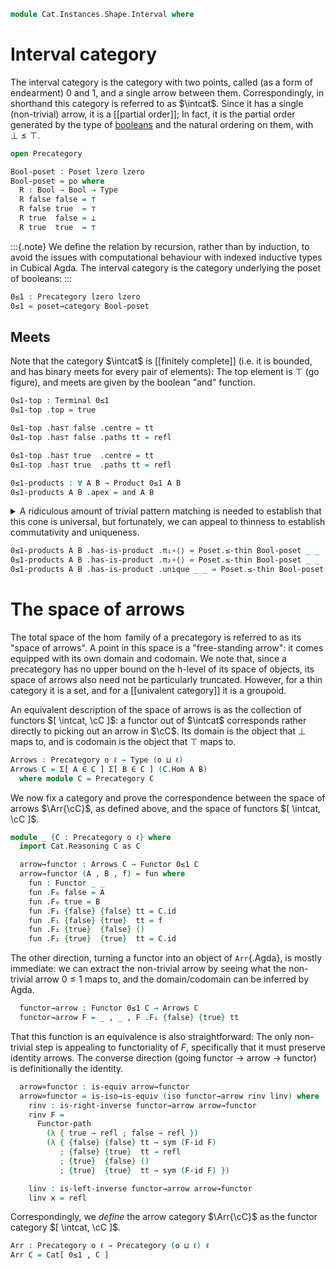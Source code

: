 <!--
```agda
open import Cat.Instances.Functor
open import Cat.Diagram.Terminal
open import Cat.Diagram.Product
open import Cat.Prelude

open import Data.Bool

open import Order.Base
open import Order.Cat

import Order.Reasoning as Poset
```
-->

```agda
module Cat.Instances.Shape.Interval where
```

<!--
```agda
open is-product
open Terminal
open Product
open Functor
```
-->

# Interval category

The interval category is the category with two points, called (as a form
of endearment) $0$ and $1$, and a single arrow between them.
Correspondingly, in shorthand this category is referred to as $\intcat$.
Since it has a single (non-trivial) arrow, it is a \[\[partial order]]; In fact,
it is the partial order generated by the type of [booleans] and the natural
ordering on them, with $\bot \le \top$.

[booleans]: Data.Bool.html

```agda
open Precategory

Bool-poset : Poset lzero lzero
Bool-poset = po where
  R : Bool → Bool → Type
  R false false = ⊤
  R false true  = ⊤
  R true  false = ⊥
  R true  true  = ⊤
```

:::{.note}
We define the relation by recursion, rather than by induction,
to avoid the issues with computational behaviour with indexed inductive
types in Cubical Agda. The interval category is the category underlying
the poset of booleans:
:::

<!--
```agda
  Rrefl : ∀ {x} → R x x
  Rrefl {false} = tt
  Rrefl {true} = tt

  Rtrans : ∀ {x y z} → R x y → R y z → R x z
  Rtrans {false} {false} {false} tt tt = tt
  Rtrans {false} {false} {true}  tt tt = tt
  Rtrans {false} {true}  {false} tt ()
  Rtrans {false} {true}  {true}  tt tt = tt
  Rtrans {true}  {false} {false} () tt
  Rtrans {true}  {false} {true}  () tt
  Rtrans {true}  {true}  {false} tt ()
  Rtrans {true}  {true}  {true}  tt tt = tt

  Rantisym : ∀ {x y} → R x y → R y x → x ≡ y
  Rantisym {false} {false} tt tt = refl
  Rantisym {false} {true}  tt ()
  Rantisym {true}  {false} () tt
  Rantisym {true}  {true}  tt tt = refl

  Rprop : ∀ {x y} (p q : R x y) → p ≡ q
  Rprop {false} {false} tt tt = refl
  Rprop {false} {true}  tt tt = refl
  Rprop {true}  {false} () ()
  Rprop {true}  {true}  tt tt = refl

  po : Poset _ _
  po .Poset.Ob = Bool
  po .Poset._≤_ = R
  po .Poset.≤-thin = Rprop
  po .Poset.≤-refl = Rrefl
  po .Poset.≤-trans = Rtrans
  po .Poset.≤-antisym = Rantisym
```
-->

```agda
0≤1 : Precategory lzero lzero
0≤1 = poset→category Bool-poset
```

## Meets

Note that the category $\intcat$ is [[finitely complete]] (i.e. it is
bounded, and has binary meets for every pair of elements): The top
element is $\top$ (go figure), and meets are given by the boolean "and"
function.

```agda
0≤1-top : Terminal 0≤1
0≤1-top .top = true

0≤1-top .has⊤ false .centre = tt
0≤1-top .has⊤ false .paths tt = refl

0≤1-top .has⊤ true  .centre = tt
0≤1-top .has⊤ true  .paths tt = refl

0≤1-products : ∀ A B → Product 0≤1 A B
0≤1-products A B .apex = and A B
```

<details>
<summary>
A ridiculous amount of trivial pattern matching is needed to establish
that this cone is universal, but fortunately, we can appeal to thinness
to establish commutativity and uniqueness.
</summary>

```agda
0≤1-products false false .π₁ = tt
0≤1-products false true  .π₁ = tt
0≤1-products true  false .π₁ = tt
0≤1-products true  true  .π₁ = tt

0≤1-products false false .π₂ = tt
0≤1-products false true  .π₂ = tt
0≤1-products true  false .π₂ = tt
0≤1-products true  true  .π₂ = tt

0≤1-products A B .has-is-product .⟨_,_⟩ = meet _ _ _ where
  meet : ∀ A B Q (p : Hom 0≤1 Q A) (q : Hom 0≤1 Q B) → Hom 0≤1 Q (and A B)
  meet false false false tt tt = tt
  meet false false true  () ()
  meet false true  false tt tt = tt
  meet false true  true  () tt
  meet true  false false tt tt = tt
  meet true  false true  tt ()
  meet true  true  false tt tt = tt
  meet true  true  true  tt tt = tt
```

</details>

```agda
0≤1-products A B .has-is-product .π₁∘⟨⟩ = Poset.≤-thin Bool-poset _ _
0≤1-products A B .has-is-product .π₂∘⟨⟩ = Poset.≤-thin Bool-poset _ _
0≤1-products A B .has-is-product .unique _ _ = Poset.≤-thin Bool-poset _ _
```

# The space of arrows

The total space of the $\hom$ family of a precategory is referred to as
its "space of arrows". A point in this space is a "free-standing arrow":
it comes equipped with its own domain and codomain. We note that, since
a precategory has no upper bound on the h-level of its space of objects,
its space of arrows also need not be particularly truncated. However,
for a thin category it is a set, and for a [[univalent category]] it is a
groupoid.

An equivalent description of the space of arrows is as the collection of
functors $[ \intcat, \cC ]$: a functor out of $\intcat$ corresponds
rather directly to picking out an arrow in $\cC$. Its domain is the
object that $\bot$ maps to, and is codomain is the object that $\top$
maps to.

<!--
```agda
private variable
  o ℓ : Level
```
-->

```agda
Arrows : Precategory o ℓ → Type (o ⊔ ℓ)
Arrows C = Σ[ A ∈ C ] Σ[ B ∈ C ] (C.Hom A B)
  where module C = Precategory C
```

<!--
```agda
module _ (C : Precategory o ℓ) where
  Hom→Arrow : {a b : Ob C} → Hom C a b → Arrows C
  Hom→Arrow f = _ , _ , f

  Arrows-path
    : {a b : Arrows C}
    → (p : a .fst ≡ b .fst)
    → (q : a .snd .fst ≡ b .snd .fst)
    → PathP (λ i → Hom C (p i) (q i)) (a .snd .snd) (b .snd .snd)
    → a ≡ b
  Arrows-path p q r i = p i , q i , r i
```
-->

We now fix a category and prove the correspondence between the space of
arrows $\Arr{\cC}$, as defined above, and the space of functors $[
\intcat, \cC ]$.

```agda
module _ {C : Precategory o ℓ} where
  import Cat.Reasoning C as C

  arrow→functor : Arrows C → Functor 0≤1 C
  arrow→functor (A , B , f) = fun where
    fun : Functor _ _
    fun .F₀ false = A
    fun .F₀ true = B
    fun .F₁ {false} {false} tt = C.id
    fun .F₁ {false} {true}  tt = f
    fun .F₁ {true}  {false} ()
    fun .F₁ {true}  {true}  tt = C.id
```

<!--
```agda
    fun .F-id {false} = refl
    fun .F-id {true} = refl
    fun .F-∘ {false} {false} {false} tt tt = sym (C.idl _)
    fun .F-∘ {false} {false} {true}  tt tt = sym (C.idr _)
    fun .F-∘ {false} {true}  {false} () g
    fun .F-∘ {false} {true}  {true}  tt tt = sym (C.idl _)
    fun .F-∘ {true}  {false} {false} tt ()
    fun .F-∘ {true}  {false} {true}  tt ()
    fun .F-∘ {true}  {true}  {false} () g
    fun .F-∘ {true}  {true}  {true}  tt tt = sym (C.idr _)
```
-->

The other direction, turning a functor into an object of `Arr`{.Agda},
is mostly immediate: we can extract the non-trivial arrow by seeing what
the non-trivial arrow $0 \le 1$ maps to, and the domain/codomain can be
inferred by Agda.

```agda
  functor→arrow : Functor 0≤1 C → Arrows C
  functor→arrow F = _ , _ , F .F₁ {false} {true} tt
```

That this function is an equivalence is also straightforward: The only
non-trivial step is appealing to functoriality of $F$, specifically that
it must preserve identity arrows. The converse direction (going functor
→ arrow → functor) is definitionally the identity.

```agda
  arrow≃functor : is-equiv arrow→functor
  arrow≃functor = is-iso→is-equiv (iso functor→arrow rinv linv) where
    rinv : is-right-inverse functor→arrow arrow→functor
    rinv F =
      Functor-path
        (λ { true → refl ; false → refl })
        (λ { {false} {false} tt → sym (F-id F)
           ; {false} {true}  tt → refl
           ; {true}  {false} ()
           ; {true}  {true}  tt → sym (F-id F) })

    linv : is-left-inverse functor→arrow arrow→functor
    linv x = refl
```

Correspondingly, we _define_ the arrow category $\Arr{\cC}$ as the
functor category $[ \intcat, \cC ]$.

```agda
Arr : Precategory o ℓ → Precategory (o ⊔ ℓ) ℓ
Arr C = Cat[ 0≤1 , C ]
```
